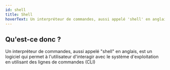 ```yaml
---
id: shell
title: Shell
hoverText: Un interpréteur de commandes, aussi appelé 'shell' en anglais, est un logiciel qui permet à l'utilisateur d'interagir avec le système d'exploitation en utilisant des lignes de commandes (CLI)  
---
```


## Qu'est-ce donc ?

Un interpréteur de commandes, aussi appelé "shell" en anglais, est un logiciel qui permet à l'utilisateur d'interagir avec le système d'exploitation en utilisant des lignes de commandes (CLI)  
